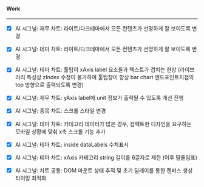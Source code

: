 

#### Work
---
- [x] AI 시그널: 재무 차트: 라이트/다크테마에서 모든 컨텐츠가 선명하게 잘 보이도록 변경
- [x] AI 시그널: 테마 차트:  라이트/다크테마에서 모든 컨텐츠가 선명하게 잘 보이도록 변경
- [x] AI 시그널: 테마 차트: 툴팁이 xAxis label 요소들과 텍스트가 겹치는 현상 (라이브러리 특성상 zIndex 수정이 불가하여 툴팁창이 항상 bar chart 엔드포인트지점의 top 방향으로 출력되도록 변경)
- [x] AI 시그널: 재무 차트: yAxis label에 unit 정보가 출력될 수 있도록 개선 진행
- [x] AI 시그널: 종목 차트: 스크롤 스타일 변경
- [x] AI 시그널: 테마 차트: 카테고리 데이터가 많은 경우, 컴팩트한 디자인을 요구하는 모바일 상황에 맞춰 x축 스크롤 기능 추가
- [x] AI 시그널: 테마 차트: inside dataLabels 수치표시
- [x] AI 시그널: 테마 차트: xAxis 카테고리 string 길이를 6글자로 제한 (이후 말줄임표)
- [x] AI 시그널: 차트 공통: DOM 마운트 상태 추적 및 초기 딜레이를 통한 캔버스 생성 타이밍 최적화

